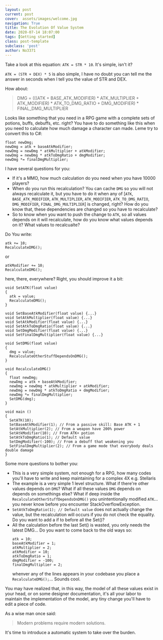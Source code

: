 ```yaml
---
layout: post
current: post
cover:  assets/images/welcome.jpg
navigation: True
title: The Evolution Of Value System
date: 2020-07-14 18:07:00
tags: [Getting started]
class: post-template
subclass: 'post'
author: No3371
---
```


Take a look at this equation: `ATK = STR * 10`. It's simple, isn't it?

`ATK = (STR + DEX) * 5` is also simple, I have no doubt you can tell me the answer in seconds when I tell you the value of STR and DEX.

How about:

> DMG = (((ATK + BASE_ATK_MODIFIER) * ATK_MULTIPLIER + ATK_MODIFIER) * ATK_TO_DMG_RATIO + DMG_MODIFIER) * FINAL_DMG_MULTIPLIER

Looks like something that you need in a RPG game with a complete sets of potions, buffs, debuffs, etc. right? You have to do something like this when you need to calculate how much damage a character can made.
Leme try to convert this to C#:

```CSharp
float newDmg;
newDmg = atk + baseAtkModifier;
newDmg = newDmg * atkMultiplier + atkModifier;
newDmg = newDmg * atkToDmgRatio + dmgModifier;
newDmg *= finalDmgMultiplier; 
```
I have several questions for you:
- If it's a MMO, how much calculation do you need when you have 10000 players?
- When do you run this recalculation? You can cache `DMG` so you will not always recalculate it, but you have to do it when any of [`ATK`, `BASE_ATK_MODIFIER`, `ATK_MULTIPLIER`, `ATK_MODIFIER`, `ATK_TO_DMG_RATIO`, `DMG_MODIFIER`, `FINAL_DMG_MULTIPLIER`] is changed, right? How do you know that, these dependencies are changed so you have to recalculate?
- So to know when you want to push the change to `ATK`, so all values depends on it will recalculate, how do you know what values depends on it? What values to recalcualte?

Do You write:
```CSharp
atk += 10;
RecalculateDMG();
```
or 
```CSharp
atkModifier += 10;
RecalculateDMG();
```
here, there, everywhere? Right, you should improve it a bit:
```CSharp
void SetATK(float value)
{
  atk = value;
  RecalculateDMG();
}

void SetBaseAtkModifier(float value) {...}
void SetAtkMultiplier(float value) {...}
void SetAtkModifier(float value) {...}
void SetAtkToDmgRatio(float value) {...}
void SetDmgModifier(float value) {...}
void SetFinalDmgMultiplier(float value) {...}

void SetDMG(float value)
{
  dmg = value;
  RecalculateOtherStuffDependsOnDMG();
}

void RecalculateDMG()
{
  float newDmg;
  newDmg = atk + baseAtkModifier;
  newDmg = newDmg * atkMultiplier + atkModifier;
  newDmg = newDmg * atkToDmgRatio + dmgModifier;
  newDmg *= finalDmgMultiplier; 
  SetDMG(dmg);
}

void main ()
{
  SetATK(10);
  SetBaseAtkModifier(1); // From a passive skill: Base ATK + 1
  SetAtkMultiplier(2); // From a weapon have 200% power
  SetAtkModifier(10); // From ATK+ potion
  SetAtkToDmgRatio(1); // Default value
  SetDmgModifier(-100); // From a debuff that weakening you
  SetFinalDmgMultiplier(2); // From a game mode that everybody deals double damage
}
```

Some more questions to bother you:
- This is a very simple system, not enough for a RPG, how many codes you'll have to write and keep maintaining for a complex 4X e.g. Stellaris
- The example is a very simple 1 level structure. What if there're other values depends on `DMG`? What if all these values `DMG` depends on depends on somethings else? What if deep inside the `RecalculateOtherStuffDependsOnDMG()` you unintentionally modified `ATK`... you never know before you encounter StackOverflowException.
- `SetAtkToDmgRatio(1); // Default value` does not actually change the value, but the recalculation will occurs if you do not check the equality. Do you want to add a if to before all the Set()?
- All the calculation before the last Set() is wasted, you only needs the latest DMG... Do you want to come back to the old ways so:
    ```CSharp
    atk = 10;
    baseAtkModifier = 1;
    atkMultiplier = 2;
    atkModifier = 10;
    atkToDmgRatio = 1;
    dmgModifier = -100;
    finalDmgMultiplier = 2;
    ```
    whenver any of the lines appears in your codebase you place a `RecalculateDMG();`... Sounds cool.

You may have realized that, in this way, the model of all these values exist in your head, or on some designer documentation, it's all your labor to maintain the implementation of the model, any tiny change you'll have to edit a piece of code.

As a wise man once said:
> Modern problems require modern solutions.

It's time to introduce a automatic system to take over the burden.
